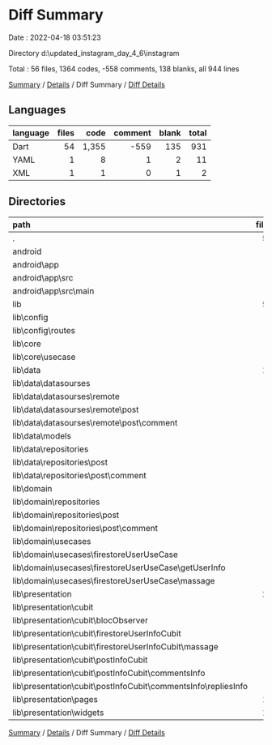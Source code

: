 # Diff Summary

Date : 2022-04-18 03:51:23

Directory d:\updated_instagram_day_4_6\instagram

Total : 56 files,  1364 codes, -558 comments, 138 blanks, all 944 lines

[Summary](results.md) / [Details](details.md) / Diff Summary / [Diff Details](diff-details.md)

## Languages
| language | files | code | comment | blank | total |
| :--- | ---: | ---: | ---: | ---: | ---: |
| Dart | 54 | 1,355 | -559 | 135 | 931 |
| YAML | 1 | 8 | 1 | 2 | 11 |
| XML | 1 | 1 | 0 | 1 | 2 |

## Directories
| path | files | code | comment | blank | total |
| :--- | ---: | ---: | ---: | ---: | ---: |
| . | 56 | 1,364 | -558 | 138 | 944 |
| android | 1 | 1 | 0 | 1 | 2 |
| android\app | 1 | 1 | 0 | 1 | 2 |
| android\app\src | 1 | 1 | 0 | 1 | 2 |
| android\app\src\main | 1 | 1 | 0 | 1 | 2 |
| lib | 54 | 1,355 | -559 | 135 | 931 |
| lib\config | 1 | -4 | 2 | 0 | -2 |
| lib\config\routes | 1 | -4 | 2 | 0 | -2 |
| lib\core | 2 | 13 | 0 | 1 | 14 |
| lib\core\usecase | 1 | 3 | 0 | 0 | 3 |
| lib\data | 12 | 114 | -183 | 12 | -57 |
| lib\data\datasourses | 4 | 45 | 25 | 7 | 77 |
| lib\data\datasourses\remote | 4 | 45 | 25 | 7 | 77 |
| lib\data\datasourses\remote\post | 3 | -4 | 18 | -1 | 13 |
| lib\data\datasourses\remote\post\comment | 1 | 1 | 0 | 0 | 1 |
| lib\data\models | 6 | 32 | -213 | 0 | -181 |
| lib\data\repositories | 2 | 37 | 5 | 5 | 47 |
| lib\data\repositories\post | 1 | -1 | 0 | 0 | -1 |
| lib\data\repositories\post\comment | 1 | -1 | 0 | 0 | -1 |
| lib\domain | 7 | 41 | -1 | 13 | 53 |
| lib\domain\repositories | 3 | 3 | 0 | 1 | 4 |
| lib\domain\repositories\post | 2 | -2 | 0 | 0 | -2 |
| lib\domain\repositories\post\comment | 1 | -1 | 0 | 0 | -1 |
| lib\domain\usecases | 4 | 38 | -1 | 12 | 49 |
| lib\domain\usecases\firestoreUserUseCase | 4 | 38 | -1 | 12 | 49 |
| lib\domain\usecases\firestoreUserUseCase\getUserInfo | 1 | 11 | 0 | 4 | 15 |
| lib\domain\usecases\firestoreUserUseCase\massage | 2 | 22 | 0 | 8 | 30 |
| lib\presentation | 29 | 1,179 | -104 | 112 | 1,187 |
| lib\presentation\cubit | 7 | 35 | 49 | 15 | 99 |
| lib\presentation\cubit\blocObserver | 1 | -30 | 30 | 0 | 0 |
| lib\presentation\cubit\firestoreUserInfoCubit | 4 | 69 | 19 | 15 | 103 |
| lib\presentation\cubit\firestoreUserInfoCubit\massage | 2 | 49 | 12 | 15 | 76 |
| lib\presentation\cubit\postInfoCubit | 2 | -4 | 0 | 0 | -4 |
| lib\presentation\cubit\postInfoCubit\commentsInfo | 1 | -1 | 0 | 0 | -1 |
| lib\presentation\cubit\postInfoCubit\commentsInfo\repliesInfo | 1 | -1 | 0 | 0 | -1 |
| lib\presentation\pages | 12 | 805 | 11 | 67 | 883 |
| lib\presentation\widgets | 10 | 339 | -164 | 30 | 205 |

[Summary](results.md) / [Details](details.md) / Diff Summary / [Diff Details](diff-details.md)